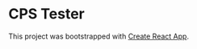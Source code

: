 # CPS Tester

This project was bootstrapped with [Create React App](https://github.com/facebook/create-react-app).
